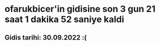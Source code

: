 # ofarukbicer'in gidisine son 3 gun 21 saat 1 dakika 52 saniye kaldi

## Gidis tarihi: 30.09.2022 :(